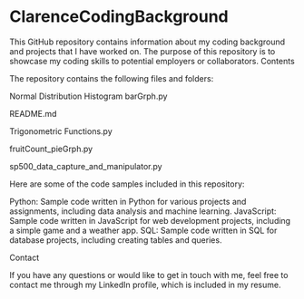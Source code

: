 # ClarenceCodingBackground
This GitHub repository contains information about my coding background and projects that I have worked on. The purpose of this repository is to showcase my coding skills to potential employers or collaborators.
Contents

The repository contains the following files and folders:

Normal Distribution Histogram barGrph.py

README.md

Trigonometric Functions.py

fruitCount_pieGrph.py

sp500_data_capture_and_manipulator.py

Here are some of the code samples included in this repository:

Python: Sample code written in Python for various projects and assignments, including data analysis and machine learning.
JavaScript: Sample code written in JavaScript for web development projects, including a simple game and a weather app.
SQL: Sample code written in SQL for database projects, including creating tables and queries.

Contact

If you have any questions or would like to get in touch with me, feel free to contact me through my LinkedIn profile, which is included in my resume.
